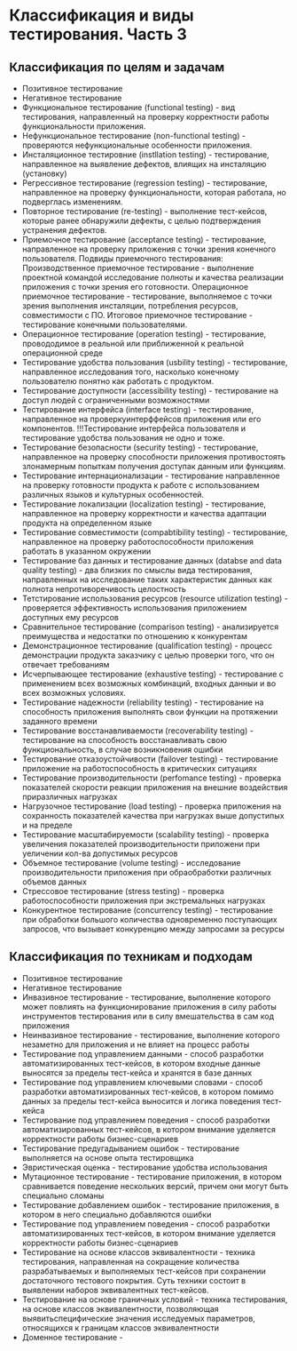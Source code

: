 # Классификация и виды тестирования. Часть 3

## Классификация по целям и задачам

- Позитивное тестирование
- Негативное тестирование
- Функциональное тестирование (functional testing) - вид тестирования, направленный на проверку корректности работы функциональности приложения. 
- Нефункциональное тестирование (non-functional testing) - проверяются нефункциональные особенности приложения. 
- Инсталяционное тестировние (instllation testing) - тестирование, направленное на выявление дефектов, влиящих на инсталяцию (установку)
- Регрессивное тестирование (regression testing) - тестирование, направленное на проверку функциональности, которая работала, но подверглась изменениям.
- Повторное тестирование (re-testing) - выполнение тест-кейсов, которые ранее обнаружили дефекты, с целью подтверждения устранения дефектов.
- Приемочное тестирование (acceptance testing) - тестирование, направленное на проверку приложения с точки зрения конечного пользователя. Подвиды приемочного тестирования: Производственное приемочное тестирование - выполнение проектной командой исследование полноты и качества реализации приложения с точки зрения его готовности. Операционное приемочное тестирование - тестирование, выполняемое с точки зрения выполнения инсталяции, потребления ресурсов, совместимости с ПО. Итоговое приемочное тестирование - тестирование конечными пользователями.
- Операционное тестирование (operation testing) - тестирование, провододимое в реальной или приближенной к реальной операционной среде
- Тестирование удобства пользования (usbility testing) - тестирование, направленное исследования того, насколько конечному пользователю понятно как работать с продуктом.
- Тестирование доступности (accessibility testing) - тестирование на доступ людей с ограниченными возможностями
- Тестирование интерфейса (interface testing) - тестирование, направленное на проверкуинтерффейсов приложения или его компонентов. !!!Тестирование интерфейса пользователя и тестирование удобства пользования не одно и тоже.
- Тестирование безопасности (security testing) - тестирование, направленное на проверку способности приложения противостоять злонамерным попыткам получения доступак данным или функциям.
- Тестирование интернационализации - тестирование направленное на проверку готовности продукта к работе с использованием различных языков и культурных особенностей.
- Тестирование локализации (localization testing) - тестирование, направленное на проверку корректности и качества адаптации продукта на определенном языке
- Тестирование совместимости (compabtibility testing) - тестирование, направленное на проверку работоспособности приложения работать в указанном окружении
- Тестирование баз данных и тестирование данных (databse and data quality testing) - два близких по смыслы вида тестирования, направленных на исследование таких характеристик данных как полнота непротиворечивость целостность 
- Тетстирование использования ресурсов (resource utilization testing) - проверяется эффективность использования приложением доступных ему ресурсов
- Сравнительное тестирование (comparison testing) - анализируется преимущества и недостатки по отношению к конкурентам
- Демонстрационное тестирование (qualification testing) - процесс демонстрации продукта заказчику с целью проверки того, что он отвечает требованиям
- Исчерпывающее тестирование (exhaustive testing) - тестирование с применением всех возможных комбинаций, входных данныи и во всех возможных условиях.
- Тестирование надежности (reliability testing) - тестирование на способность приложения выполнять свои функции на протяжении заданного времени
- Тестирование восстанавливаемости (recoverability testing) - тестирование на способность восстанавливать свою функциональность, в случае возникновения ошибки
- Тестирование отказоустойчивости (failover testing) - тестирование приложение на работоспособность в критических ситуациях
- Тестирование производительности (perfomance testing) - проверка показателей скорости реакции приложения на внешние воздействия приразличных нагрузках
- Нагрузочное тестирование (load testing) - проверка приложения на сохранность показателей качества при нагрузках выше допустипых и на пределе
- Тестирование масштабируемости (scalability testing) - проверка увеличения показателей производительности приложени при уеличении кол-ва допустимых ресурсов
- Объемное тестирование (volume testing) - исследование производительности приложения при обраобработки различных объемов данных
- Стрессовое тестирование (stress testing) - проверка работоспособности приложения при экстремальных нагрузках
- Конкурентное тестирование (concurrency testing) - тестирование при обработки большого количества одновременно поступающих запросов, что вызывает конкуренцию между запросами за ресурсы

## Классификация по техникам и подходам

- Позитивное тестирование
- Негативное тестирование
- Инвазивное тестирование - тестирование, выполнение которого может повлиять на функционирование приложения в силу работы инструментов тестирования или в силу вмешательства в сам код приложения
- Неинвазивное тестирование - тестирование, выполнение которого незаметно для приложения и не влияет на процесс работы
- Тестирование под управлением данными - способ разработки автоматизированных тест-кейсов, в котором входные данные выносятся за пределы тест-кейса и хранятся в базе данных
- Тестирование под управлением ключевыми словами - способ разработки автоматизированных тест-кейсов, в котором помимо данных за пределы тест-кейса выносится и логика поведения тест-кейса
- Тестирование под управлением поведения - способ разработки автоматизированных тест-кейсов, в котором внимание уделяется корректности работы бизнес-сценариев
- Тестирование предугадыванием ошибок - тестирование выполняется на основе опыта тестировщика
- Эвристическая оценка - тестирование удобства использования
- Мутационное тестирование - тестирование приложения, в котором сравнивается поведение нескольких версий, причем они могут быть специально сломаны
- Тестирование добавлением ошибок - тестирование приложения, в котором в него специально добавляются ошибки
- Тестирование под управлением поведения - способ разработки автоматизированных тест-кейсов, в котором внимание уделяется корректности работы бизнес-сценариев
- Тестирование на основе классов эквивалентности - техника тестирования, направленная на сокращение количества разрабатываемых и выполняемых тест-кейсов при сохранении достаточного тестового покрытия. Суть техники состоит в выявлении наборов эквивалентных тест-кейсов.
- Тестирование на основе граничных условий - техника тестирования, на основе классов эквивалентности, позволяющая выявитьспецифические значения исследуемых параметров, относящихся к границам классов эквивалентности
- Доменное тестирование - 
